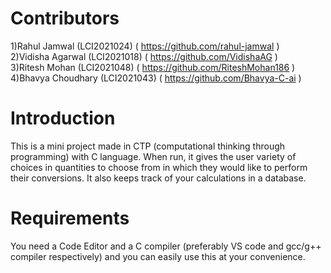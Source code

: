 # Contributors
1)Rahul Jamwal (LCI2021024) ( https://github.com/rahul-jamwal )  <br />
2)Vidisha Agarwal (LCI2021018) ( https://github.com/VidishaAG )  <br />
3)Ritesh Mohan (LCI2021048) ( https://github.com/RiteshMohan186 )  <br />
4)Bhavya Choudhary (LCI2021043) ( https://github.com/Bhavya-C-ai )  <br />

# Introduction
This is a mini project made in CTP (computational thinking through programming) with C language. When run, it gives the user
variety of choices in quantities to choose from in which they would like to perform their conversions. It also keeps track of 
your calculations in a database.

# Requirements
You need a Code Editor and a C compiler (preferably VS code and gcc/g++ compiler respectively) and you can easily use this 
at your convenience.
